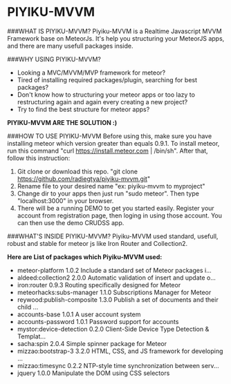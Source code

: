 PIYIKU-MVVM
===========

###WHAT IS PIYIKU-MVVM?
Piyiku-MVVM is a Realtime Javascript MVVM Framework base on MeteorJs. 
It's help you structuring your MeteorJS apps, and there are many usefull packages inside.

###WHY USING PIYIKU-MVVM?
- Looking a MVC/MVVM/MVP framework for meteor?
- Tired of installing required packages/plugin, searching for best packages?
- Don't know how to structuring your meteor apps or too lazy to restructuring again and again every creating a new project?
- Try to find the best structure for meteor apps?

**PIYIKU-MVVM ARE THE SOLUTION :)**

###HOW TO USE PIYIKU-MVVM
Before using this, make sure you have installing meteor which version greater than equals 0.9.1. To install meteor,
run this command "curl https://install.meteor.com | /bin/sh". After that, follow this instruction:

1. Git clone or download this repo. "git clone https://github.com/radiegtya/piyiku-mvvm.git"
2. Rename file to your desired name "ex: piyiku-mvvm to myproject"
3. Change dir to your apps then just run "sudo meteor". Then type "localhost:3000" in your browser.
4. There will be a running DEMO to get you started easily. Register your account from registration page, then 
loging in using those account. You can then use the demo CRUDSS app.

###WHAT'S INSIDE PIYIKU-MVVM?
Piyiku-MVVM used standard, usefull, robust and stable for meteor js like Iron Router and Collection2.

**Here are List of packages which Piyiku-MVVM used:**
- meteor-platform            1.0.2  Include a standard set of Meteor packages i...
- aldeed:collection2         2.0.0  Automatic validation of insert and update o...
- iron:router                0.9.3  Routing specifically designed for Meteor
- meteorhacks:subs-manager   1.1.0  Subscriptions Manager for Meteor
- reywood:publish-composite  1.3.0  Publish a set of documents and their child ...
- accounts-base              1.0.1  A user account system
- accounts-password          1.0.1  Password support for accounts
- mystor:device-detection    0.2.0  Client-Side Device Type Detection & Templat...
- sacha:spin                 2.0.4  Simple spinner package for Meteor
- mizzao:bootstrap-3         3.2.0  HTML, CSS, and JS framework for developing ...
- mizzao:timesync            0.2.2  NTP-style time synchronization between serv...
- jquery                     1.0.0  Manipulate the DOM using CSS selectors
